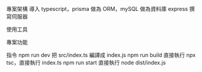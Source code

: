專案架構
導入 typescript，prisma 做為 ORM，mySQL 做為資料庫
express 撰寫伺服器

使用工具

專案功能

指令
npm run dev 把 src/index.ts 編譯成 index.js
npm run build 直接執行 npx tsc，直接執行 index.ts
npm run start 直接執行 node dist/index.js
